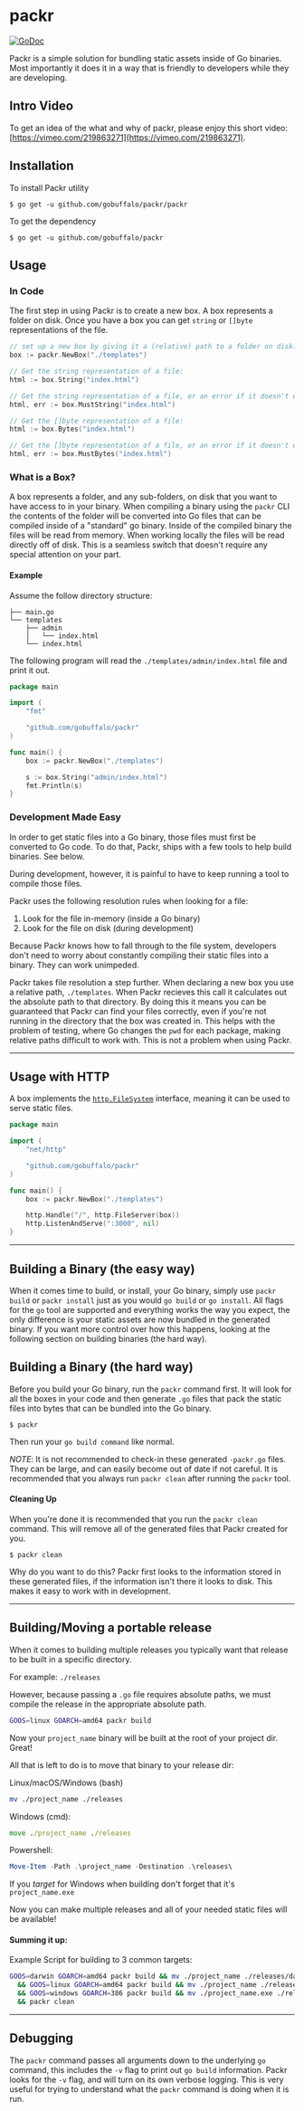 # packr

[![GoDoc](https://godoc.org/github.com/gobuffalo/packr?status.svg)](https://godoc.org/github.com/gobuffalo/packr)

Packr is a simple solution for bundling static assets inside of Go binaries. Most importantly it does it in a way that is friendly to developers while they are developing.

## Intro Video

To get an idea of the what and why of packr, please enjoy this short video: [https://vimeo.com/219863271](https://vimeo.com/219863271).

## Installation

To install Packr utility

```text
$ go get -u github.com/gobuffalo/packr/packr
```

To get the dependency

```text
$ go get -u github.com/gobuffalo/packr
```

## Usage

### In Code

The first step in using Packr is to create a new box. A box represents a folder on disk. Once you have a box you can get `string` or `[]byte` representations of the file.

```go
// set up a new box by giving it a (relative) path to a folder on disk:
box := packr.NewBox("./templates")

// Get the string representation of a file:
html := box.String("index.html")

// Get the string representation of a file, or an error if it doesn't exist:
html, err := box.MustString("index.html")

// Get the []byte representation of a file:
html := box.Bytes("index.html")

// Get the []byte representation of a file, or an error if it doesn't exist:
html, err := box.MustBytes("index.html")
```

### What is a Box?

A box represents a folder, and any sub-folders, on disk that you want to have access to in your binary. When compiling a binary using the `packr` CLI the contents of the folder will be converted into Go files that can be compiled inside of a "standard" go binary. Inside of the compiled binary the files will be read from memory. When working locally the files will be read directly off of disk. This is a seamless switch that doesn't require any special attention on your part.

#### Example

Assume the follow directory structure:

```
├── main.go
└── templates
    ├── admin
    │   └── index.html
    └── index.html
```

The following program will read the `./templates/admin/index.html` file and print it out.

```go
package main

import (
	"fmt"

	"github.com/gobuffalo/packr"
)

func main() {
	box := packr.NewBox("./templates")

	s := box.String("admin/index.html")
	fmt.Println(s)
}
```

### Development Made Easy

In order to get static files into a Go binary, those files must first be converted to Go code. To do that, Packr, ships with a few tools to help build binaries. See below.

During development, however, it is painful to have to keep running a tool to compile those files.

Packr uses the following resolution rules when looking for a file:

1. Look for the file in-memory (inside a Go binary)
1. Look for the file on disk (during development)

Because Packr knows how to fall through to the file system, developers don't need to worry about constantly compiling their static files into a binary. They can work unimpeded.

Packr takes file resolution a step further. When declaring a new box you use a relative path, `./templates`. When Packr recieves this call it calculates out the absolute path to that directory. By doing this it means you can be guaranteed that Packr can find your files correctly, even if you're not running in the directory that the box was created in. This helps with the problem of testing, where Go changes the `pwd` for each package, making relative paths difficult to work with. This is not a problem when using Packr.

---

## Usage with HTTP

A box implements the [`http.FileSystem`](https://golang.org/pkg/net/http/#FileSystemhttps://golang.org/pkg/net/http/#FileSystem) interface, meaning it can be used to serve static files.

```go
package main

import (
	"net/http"

	"github.com/gobuffalo/packr"
)

func main() {
	box := packr.NewBox("./templates")

	http.Handle("/", http.FileServer(box))
	http.ListenAndServe(":3000", nil)
}
```

---

## Building a Binary (the easy way)

When it comes time to build, or install, your Go binary, simply use `packr build` or `packr install` just as you would `go build` or `go install`. All flags for the `go` tool are supported and everything works the way you expect, the only difference is your static assets are now bundled in the generated binary. If you want more control over how this happens, looking at the following section on building binaries (the hard way).

## Building a Binary (the hard way)

Before you build your Go binary, run the `packr` command first. It will look for all the boxes in your code and then generate `.go` files that pack the static files into bytes that can be bundled into the Go binary.

```
$ packr
```

Then run your `go build command` like normal.

*NOTE*: It is not recommended to check-in these generated `-packr.go` files. They can be large, and can easily become out of date if not careful. It is recommended that you always run `packr clean` after running the `packr` tool.

#### Cleaning Up

When you're done it is recommended that you run the `packr clean` command. This will remove all of the generated files that Packr created for you.

```
$ packr clean
```

Why do you want to do this? Packr first looks to the information stored in these generated files, if the information isn't there it looks to disk. This makes it easy to work with in development.

---

## Building/Moving a portable release

When it comes to building multiple releases you typically want that release to be built in a specific directory.

For example: `./releases`

However, because passing a `.go` file requires absolute paths, we must compile the release in the appropriate absolute path.

```bash
GOOS=linux GOARCH=amd64 packr build
```

Now your `project_name` binary will be built at the root of your project dir. Great!

All that is left to do is to move that binary to your release dir:

Linux/macOS/Windows (bash)

```bash
mv ./project_name ./releases
```

Windows (cmd): 

```cmd
move ./project_name ./releases
```

Powershell:

```powershell
Move-Item -Path .\project_name -Destination .\releases\
```

If you _target_ for Windows when building don't forget that it's `project_name.exe`

Now you can make multiple releases and all of your needed static files will be available!

#### Summing it up:

Example Script for building to 3 common targets:

```bash
GOOS=darwin GOARCH=amd64 packr build && mv ./project_name ./releases/darwin-project_name \
  && GOOS=linux GOARCH=amd64 packr build && mv ./project_name ./releases/linux-project_name \
  && GOOS=windows GOARCH=386 packr build && mv ./project_name.exe ./releases/project_name.exe \
  && packr clean
```

---

## Debugging

The `packr` command passes all arguments down to the underlying `go` command, this includes the `-v` flag to print out `go build` information. Packr looks for the `-v` flag, and will turn on its own verbose logging. This is very useful for trying to understand what the `packr` command is doing when it is run.
